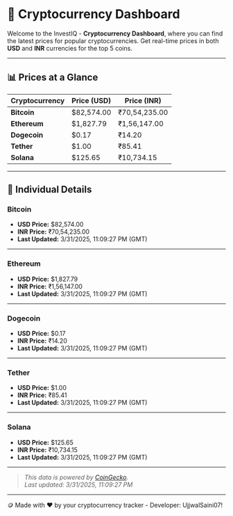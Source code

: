 
# 🚀 Cryptocurrency Dashboard

Welcome to the InvestIQ - **Cryptocurrency Dashboard**, where you can find the latest prices for popular cryptocurrencies. Get real-time prices in both **USD** and **INR** currencies for the top 5 coins.

---

## 📊 Prices at a Glance

| **Cryptocurrency** | **Price (USD)**       | **Price (INR)**        |
|---------------------|-----------------------|------------------------|
| **Bitcoin**   | $82,574.00 | ₹70,54,235.00 |
| **Ethereum**   | $1,827.79 | ₹1,56,147.00 |
| **Dogecoin**   | $0.17 | ₹14.20 |
| **Tether**   | $1.00 | ₹85.41 |
| **Solana**   | $125.65 | ₹10,734.15 |

---

## 📌 Individual Details

### Bitcoin

- **USD Price:** $82,574.00
- **INR Price:** ₹70,54,235.00
- **Last Updated:** 3/31/2025, 11:09:27 PM (GMT)
---


### Ethereum

- **USD Price:** $1,827.79
- **INR Price:** ₹1,56,147.00
- **Last Updated:** 3/31/2025, 11:09:27 PM (GMT)
---


### Dogecoin

- **USD Price:** $0.17
- **INR Price:** ₹14.20
- **Last Updated:** 3/31/2025, 11:09:27 PM (GMT)
---


### Tether

- **USD Price:** $1.00
- **INR Price:** ₹85.41
- **Last Updated:** 3/31/2025, 11:09:27 PM (GMT)
---


### Solana

- **USD Price:** $125.65
- **INR Price:** ₹10,734.15
- **Last Updated:** 3/31/2025, 11:09:27 PM (GMT)
---


> _This data is powered by [CoinGecko](https://www.coingecko.com)._  
> _Last updated: 3/31/2025, 11:09:27 PM_  

---
🪙 Made with ❤️ by your cryptocurrency tracker - Developer: UjjwalSaini07!
